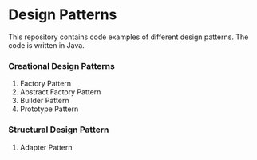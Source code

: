 # Design Patterns
This repository contains code examples of different design patterns. The code is written in Java. 

### Creational Design Patterns
1. Factory Pattern
2. Abstract Factory Pattern
3. Builder Pattern
4. Prototype Pattern

### Structural Design Pattern
1. Adapter Pattern